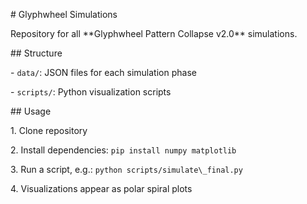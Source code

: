 \# Glyphwheel Simulations





Repository for all \*\*Glyphwheel Pattern Collapse v2.0\*\* simulations.





\## Structure





\- `data/`: JSON files for each simulation phase

\- `scripts/`: Python visualization scripts





\## Usage





1\. Clone repository

2\. Install dependencies: `pip install numpy matplotlib`

3\. Run a script, e.g.: `python scripts/simulate\_final.py`

4\. Visualizations appear as polar spiral plots

